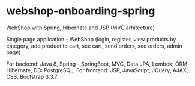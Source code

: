 # webshop-onboarding-spring
WebShop with Spring, Hibernate and JSP (MVC arhitecture)

Single page application - WebShop (login, register, view products by category, add product to cart, see cart, send orders, see orders, admin page).

For backend: Java 8, Spring - SpringBoot, MVC, Data JPA, Lombok;
ORM: Hibernate;
DB: PostgreSQL;
For frontend: JSP, JavaScript, JQuery, AJAX, CSS, Bootstrap 3.3.7
